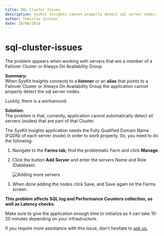 ```yaml
---
title: SQL Cluster Issues
description: SysKit Insights cannot properly detect sql server nodes.
author: Tomislav Sirovec
date: 28/06/2018
---
```


# sql-cluster-issues

The problem appears when working with servers that are a member of a Failover Cluster or Always On Availability Group.

**Summary:**  
When SysKit Insights connects to a **listener** or an **alias** that points to a Failover Cluster or Always On Availability Group the application cannot properly detect the sql server nodes.

Luckily, there is a workaround.

**Solution:**  
The problem is that, currently, application cannot automatically detect all servers \(nodes\) that are part of that Cluster.

The SysKit Insights application needs the Fully Qualified Domain Name \(FQDN\) of each server \(node\) in order to work properly. So, you need to do the following:

1. Navigate to the **Farms tab**, find the problematic Farm and click **Manage**.
2. Click the button **Add Server** and enter the servers Name and Role \(Database\).

   ![Adding more servers](https://github.com/SysKitTeam/docs-insights/tree/bf9af8512fe214da0655858c587cbe900beb5066/known-issues/#img/addingServersToFarm_small.jpg)

3. When done adding the nodes click Save, and Save again on the Farms screen. 

**This problem affects SQL log and Performance Counters collection, as well as Latency checks.**

Make sure to give the application enough time to initialize as it can take 10-20 minutes depending on your infrastructure.

If you require more assistance with this issue, don't hesitate to [ask us.](https://www.syskit.com/company/contact-us/)

